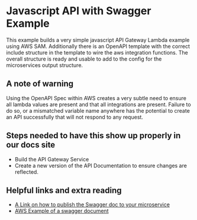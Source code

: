 # Javascript API with Swagger Example
This example builds a very simple javascript API Gateway Lambda example using AWS SAM.  Additionally there is an OpenAPI template with the correct include structure in the template to wire the aws integration functions.  The overall structure is ready and usable to add to the config for the microservices output structure.

## A note of warning
Using the OpenAPI Spec within AWS creates a very subtle need to ensure all lambda values are present and that all integrations are present. Failure to do so, or a mismatched variable name anywhere has the potential to create an API successfully that will not respond to any request.

## Steps needed to have this show up properly in our docs site
- Build the API Gateway Service
- Create a new version of the API Documentation to ensure changes are reflected.

## Helpful links and extra reading
- [A Link on how to publish the Swagger doc to your microservice](https://medium.com/@nabtechblog/integrating-swagger-with-aws-lambda-and-api-gateway-using-cloud-formation-macro-functions-7432dec50dd)
- [AWS Example of a swagger document](https://github.com/awslabs/serverless-application-model/blob/develop/examples/2016-10-31/api_swagger_cors/swagger.yaml)